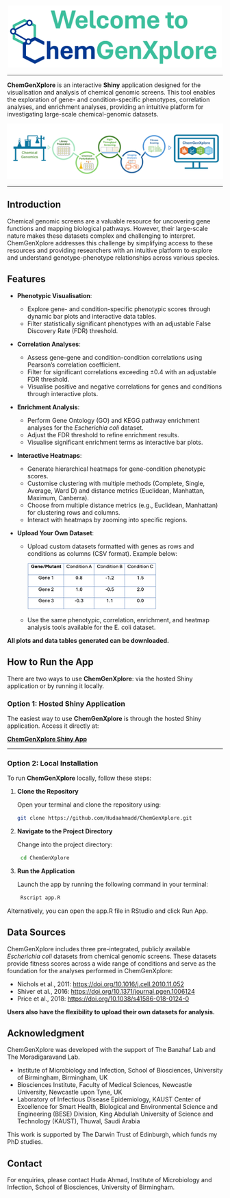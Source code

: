 <p align="center">
  <img src="www/logo.png" alt="Logo" width="500">
</p>

___

**ChemGenXplore** is an interactive **Shiny** application designed for the visualisation and analysis of chemical genomic screens. This tool enables the exploration of gene- and condition-specific phenotypes, correlation analyses, and enrichment analyses, providing an intuitive platform for investigating large-scale chemical-genomic datasets.

![Overview Figure](www/overview_figure.png)

___

## Introduction 

Chemical genomic screens are a valuable resource for uncovering gene functions and mapping biological pathways. However, their large-scale nature makes these datasets complex and challenging to interpret. ChemGenXplore addresses this challenge by simplifying access to these resources and providing researchers with an intuitive platform to explore and understand genotype-phenotype relationships across various species.


## Features

- **Phenotypic Visualisation**:
  - Explore gene- and condition-specific phenotypic scores through dynamic bar plots and interactive data tables.
  - Filter statistically significant phenotypes with an adjustable False Discovery Rate (FDR) threshold.

- **Correlation Analyses**:
  - Assess gene-gene and condition-condition correlations using Pearson’s correlation coefficient.
  - Filter for significant correlations exceeding ±0.4 with an adjustable FDR threshold.
  - Visualise positive and negative correlations for genes and conditions through interactive plots.
 
- **Enrichment Analysis**:
  - Perform Gene Ontology (GO) and KEGG pathway enrichment analyses for the *Escherichia coli* dataset.
  - Adjust the FDR threshold to refine enrichment results.
  - Visualise significant enrichment terms as interactive bar plots.

- **Interactive Heatmaps**:
  - Generate hierarchical heatmaps for gene-condition phenotypic scores.
  - Customise clustering with multiple methods (Complete, Single, Average, Ward D) and distance metrics (Euclidean, Manhattan, Maximum, Canberra).
  - Choose from multiple distance metrics (e.g., Euclidean, Manhattan) for clustering rows and columns.
  - Interact with heatmaps by zooming into specific regions.

- **Upload Your Own Dataset**:
  - Upload custom datasets formatted with genes as rows and conditions as columns (CSV format). Example below:
    <p>
      <img src="www/example_dataset.png" alt="Logo" width="300">
    </p>
    
  - Use the same phenotypic, correlation, enrichment, and heatmap analysis tools available for the E. coli dataset.

**All plots and data tables generated can be downloaded.**

## How to Run the App

There are two ways to use **ChemGenXplore**: via the hosted Shiny application or by running it locally.

### Option 1: Hosted Shiny Application

The easiest way to use **ChemGenXplore** is through the hosted Shiny application. Access it directly at:

[**ChemGenXplore Shiny App**](< https://hudaahmad.shinyapps.io/chemgenxplore/>)

---

### Option 2: Local Installation

To run **ChemGenXplore** locally, follow these steps:

1. **Clone the Repository**

   Open your terminal and clone the repository using:
   ```bash
   git clone https://github.com/Hudaahmadd/ChemGenXplore.git

2. **Navigate to the Project Directory**

    Change into the project directory:
     ```bash
      cd ChemGenXplore
     ```
3. **Run the Application**

    Launch the app by running the following command in your terminal:
     ```bash
      Rscript app.R
     ```
Alternatively, you can open the app.R file in RStudio and click Run App.

## Data Sources
ChemGenXplore includes three pre-integrated, publicly available *Escherichia coli* datasets from chemical genomic screens. These datasets provide fitness scores across a wide range of conditions and serve as the foundation for the analyses performed in ChemGenXplore:

- Nichols et al., 2011: https://doi.org/10.1016/j.cell.2010.11.052
- Shiver et al., 2016: https://doi.org/10.1371/journal.pgen.1006124
- Price et al., 2018: https://doi.org/10.1038/s41586-018-0124-0

**Users also have the flexibility to upload their own datasets for analysis.**

## Acknowledgment

ChemGenXplore was developed with the support of The Banzhaf Lab and The Moradigaravand Lab.

- Institute of Microbiology and Infection, School of Biosciences, University of Birmingham, Birmingham, UK
- Biosciences Institute, Faculty of Medical Sciences, Newcastle University, Newcastle upon Tyne, UK
- Laboratory of Infectious Disease Epidemiology, KAUST Center of Excellence for Smart Health, Biological and Environmental Science and Engineering (BESE) Division, King Abdullah University of Science and Technology (KAUST), Thuwal, Saudi Arabia

This work is supported by The Darwin Trust of Edinburgh, which funds my PhD studies.

## Contact 

For enquiries, please contact Huda Ahmad, Institute of Microbiology and Infection, School of Biosciences, University of Birmingham.
